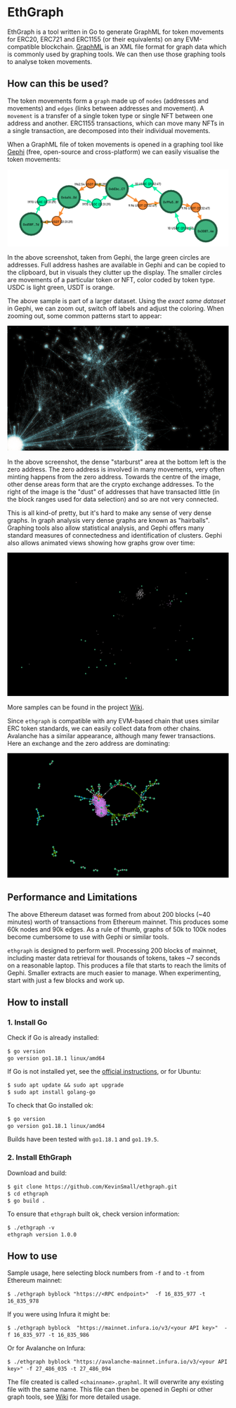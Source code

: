 # EthGraph
EthGraph is a tool written in Go to generate GraphML for token movements for ERC20, ERC721 and ERC1155 (or their equivalents) on any EVM-compatible blockchain. [GraphML](https://en.wikipedia.org/wiki/GraphML) is an XML file format for graph data which is commonly used by graphing tools. We can then use those graphing tools to analyse token movements.

## How can this be used?
The token movements form a `graph` made up of `nodes` (addresses and movements) and `edges` (links between addresses and movement). A `movement` is a transfer of a single token type or single NFT between one address and another. ERC1155 transactions, which can move many NFTs in a single transaction, are decomposed into their individual movements.

When a GraphML file of token movements is opened in a graphing tool like [Gephi](https://gephi.org/) (free, open-source and cross-platform) we can easily visualise the token movements:

![Movements as graph](./docs/movements_as_graph.png "Token Movements as Graph (Gephi screenshot)")

In the above screenshot, taken from Gephi, the large green circles are addresses. Full address hashes are available in Gephi and can be copied to the clipboard, but in visuals they clutter up the display. The smaller circles are movements of a particular token or NFT, color coded by token type. USDC is light green, USDT is orange. 

The above sample is part of a larger dataset. Using the _exact same dataset_ in Gephi, we can zoom out, switch off labels and adjust the coloring. When zooming out, some common patterns start to appear:

![Far graph](./docs/movements_as_graph_far.png "Token Movements as Graph from afar (Gephi screenshot)")

In the above screenshot, the dense "starburst" area at the bottom left is the zero address. The zero address is involved in many movements, very often minting happens from the zero address. Towards the centre of the image, other dense areas form that are the crypto exchange addresses. To the right of the image is the "dust" of addresses that have transacted little (in the block ranges used for data selection) and so are not very connected.

This is all kind-of pretty, but it's hard to make any sense of very dense graphs. In graph analysis very dense graphs are known as "hairballs". Graphing tools also allow statistical analysis, and Gephi offers many standard measures of connectedness and identification of clusters. Gephi also allows animated views showing how graphs grow over time:

![Zero Address Animation](./docs/anim_zero_address.gif "Zero Address Animated Timeline (from Gephi)")

More samples can be found in the project [Wiki](https://github.com/KevinSmall/ethgraph/wiki).

Since `ethgraph` is compatible with any EVM-based chain that uses similar ERC token standards, we can easily collect data from other chains. Avalanche has a similar appearance, although many fewer transactions. Here an exchange and the zero address are dominating:

![Avalanche graph](./docs/movements_avalanche.png "Avalanche Token Movements as Graph (Gephi screenshot)")

## Performance and Limitations
The above Ethereum dataset was formed from about 200 blocks (~40 minutes) worth of transactions from Ethereum mainnet. This produces some 60k nodes and 90k edges. As a rule of thumb, graphs of 50k to 100k nodes become cumbersome to use with Gephi or similar tools.

`ethgraph` is designed to perform well. Processing 200 blocks of mainnet, including master data retrieval for thousands of tokens, takes ~7 seconds on a reasonable laptop. This produces a file that starts to reach the limits of Gephi. Smaller extracts are much easier to manage. When experimenting, start with just a few blocks and work up.

## How to install

### 1. Install Go
Check if Go is already installed:
```
$ go version
go version go1.18.1 linux/amd64
```
If Go is not installed yet, see the [official instructions](https://go.dev/doc/install), or for Ubuntu:
```
$ sudo apt update && sudo apt upgrade
$ sudo apt install golang-go
```
To check that Go installed ok:
```
$ go version
go version go1.18.1 linux/amd64
```
Builds have been tested with `go1.18.1` and `go1.19.5`.

### 2. Install EthGraph
Download and build:
```
$ git clone https://github.com/KevinSmall/ethgraph.git 
$ cd ethgraph
$ go build .
```
To ensure that `ethgraph` built ok, check version information:
```
$ ./ethgraph -v
ethgraph version 1.0.0
```

## How to use
Sample usage, here selecting block numbers from `-f` and to `-t` from Ethereum mainnet:
```
$ ./ethgraph byblock "https://<RPC endpoint>"  -f 16_835_977 -t 16_835_978
```
If you were using Infura it might be:
```
$ ./ethgraph byblock  "https://mainnet.infura.io/v3/<your API key>"  -f 16_835_977 -t 16_835_986
```
Or for Avalanche on Infura:
```
$ ./ethgraph byblock "https://avalanche-mainnet.infura.io/v3/<your API key>" -f 27_486_035 -t 27_486_094
```

The file created is called `<chainname>.graphml`. It will overwrite any existing file with the same name. This file can then be opened in Gephi or other graph tools, see [Wiki](https://github.com/KevinSmall/ethgraph/wiki) for more detailed usage.